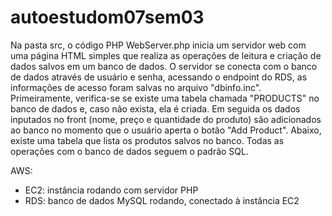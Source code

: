 # autoestudom07sem03

Na pasta src, o código PHP WebServer.php inicia um servidor web com uma página HTML simples que realiza as operações de leitura e criação de dados salvos em um banco de dados. O servidor se conecta com o banco de dados através de usuário e senha, acessando o endpoint do RDS, as informações de acesso foram salvas no arquivo "dbinfo.inc". Primeiramente, verifica-se se existe uma tabela chamada "PRODUCTS" no banco de dados e, caso não exista, ela é criada. Em seguida os dados inputados no front (nome, preço e quantidade do produto) são adicionados ao banco no momento que o usuário aperta o botão "Add Product". Abaixo, existe uma tabela que lista os produtos salvos no banco. Todas as operações com o banco de dados seguem o padrão SQL.

AWS:
- EC2: instância rodando com servidor PHP
- RDS: banco de dados MySQL rodando, conectado à instância EC2
